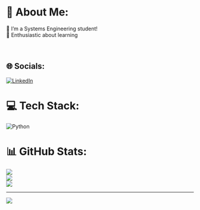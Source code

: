 # 💫 About Me:
🔭 I’m a Systems Engineering student!<br>🦄 Enthusiastic about learning<br><br><br>


## 🌐 Socials:
[![LinkedIn](https://img.shields.io/badge/LinkedIn-%230077B5.svg?logo=linkedin&logoColor=white)]([https://linkedin.com/in/https://www.linkedin.com/in/juan-esteban-s%C3%A1nchez-garc%C3%ADa-170b63234/](https://www.linkedin.com/in/juan-esteban-s%C3%A1nchez-garc%C3%ADa-170b63234/)) 

# 💻 Tech Stack:
![Python](https://img.shields.io/badge/python-3670A0?style=for-the-badge&logo=python&logoColor=ffdd54)
# 📊 GitHub Stats:
![](https://github-readme-stats.vercel.app/api?username=juanesgl&theme=dark&hide_border=false&include_all_commits=false&count_private=false)<br/>
![](https://github-readme-streak-stats.herokuapp.com/?user=juanesgl&theme=dark&hide_border=false)<br/>
![](https://github-readme-stats.vercel.app/api/top-langs/?username=juanesgl&theme=dark&hide_border=false&include_all_commits=false&count_private=false&layout=compact)

---
[![](https://visitcount.itsvg.in/api?id=juanesgl&icon=0&color=0)](https://visitcount.itsvg.in)

<!-- Proudly created with GPRM ( https://gprm.itsvg.in ) -->
